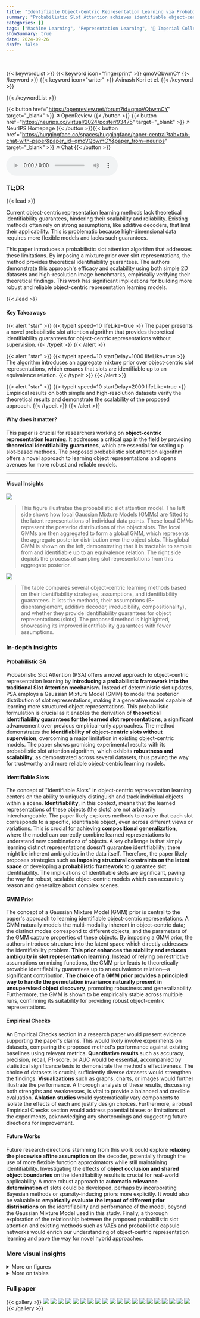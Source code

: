 ```yaml
---
title: "Identifiable Object-Centric Representation Learning via Probabilistic Slot Attention"
summary: "Probabilistic Slot Attention achieves identifiable object-centric representations without supervision, advancing systematic generalization in machine learning."
categories: []
tags: ["Machine Learning", "Representation Learning", "🏢 Imperial College London",]
showSummary: true
date: 2024-09-26
draft: false
---
```


<br>

{{< keywordList >}}
{{< keyword icon="fingerprint" >}} qmoVQbwmCY {{< /keyword >}}
{{< keyword icon="writer" >}} Avinash Kori et el. {{< /keyword >}}
 
{{< /keywordList >}}

{{< button href="https://openreview.net/forum?id=qmoVQbwmCY" target="_blank" >}}
↗ OpenReview
{{< /button >}}
{{< button href="https://neurips.cc/virtual/2024/poster/93475" target="_blank" >}}
↗ NeurIPS Homepage
{{< /button >}}{{< button href="https://huggingface.co/spaces/huggingface/paper-central?tab=tab-chat-with-paper&paper_id=qmoVQbwmCY&paper_from=neurips" target="_blank" >}}
↗ Chat
{{< /button >}}



<audio controls>
    <source src="https://ai-paper-reviewer.com/qmoVQbwmCY/podcast.wav" type="audio/wav">
    Your browser does not support the audio element.
</audio>


### TL;DR


{{< lead >}}

Current object-centric representation learning methods lack theoretical identifiability guarantees, hindering their scalability and reliability.  Existing methods often rely on strong assumptions, like additive decoders, that limit their applicability. This is problematic because high-dimensional data requires more flexible models and lacks such guarantees. 

This paper introduces a probabilistic slot attention algorithm that addresses these limitations. By imposing a mixture prior over slot representations, the method provides theoretical identifiability guarantees. The authors demonstrate this approach's efficacy and scalability using both simple 2D datasets and high-resolution image benchmarks, empirically verifying their theoretical findings. This work has significant implications for building more robust and reliable object-centric representation learning models.

{{< /lead >}}


#### Key Takeaways

{{< alert "star" >}}
{{< typeit speed=10 lifeLike=true >}} The paper presents a novel probabilistic slot attention algorithm that provides theoretical identifiability guarantees for object-centric representations without supervision. {{< /typeit >}}
{{< /alert >}}

{{< alert "star" >}}
{{< typeit speed=10 startDelay=1000 lifeLike=true >}} The algorithm introduces an aggregate mixture prior over object-centric slot representations, which ensures that slots are identifiable up to an equivalence relation. {{< /typeit >}}
{{< /alert >}}

{{< alert "star" >}}
{{< typeit speed=10 startDelay=2000 lifeLike=true >}} Empirical results on both simple and high-resolution datasets verify the theoretical results and demonstrate the scalability of the proposed approach. {{< /typeit >}}
{{< /alert >}}

#### Why does it matter?
This paper is crucial for researchers working on **object-centric representation learning**. It addresses a critical gap in the field by providing **theoretical identifiability guarantees**, which are essential for scaling up slot-based methods. The proposed probabilistic slot attention algorithm offers a novel approach to learning object representations and opens avenues for more robust and reliable models.

------
#### Visual Insights



![](https://ai-paper-reviewer.com/qmoVQbwmCY/figures_2_1.jpg)

> This figure illustrates the probabilistic slot attention model. The left side shows how local Gaussian Mixture Models (GMMs) are fitted to the latent representations of individual data points. These local GMMs represent the posterior distributions of the object slots.  The local GMMs are then aggregated to form a global GMM, which represents the aggregate posterior distribution over the object slots. This global GMM is shown on the left, demonstrating that it is tractable to sample from and identifiable up to an equivalence relation.  The right side depicts the process of sampling slot representations from this aggregate posterior.





![](https://ai-paper-reviewer.com/qmoVQbwmCY/tables_1_1.jpg)

> The table compares several object-centric learning methods based on their identifiability strategies, assumptions, and identifiability guarantees.  It lists the methods, their assumptions (B-disentanglement, additive decoder, irreducibility, compositionality), and whether they provide identifiability guarantees for object representations (slots). The proposed method is highlighted, showcasing its improved identifiability guarantees with fewer assumptions.





### In-depth insights


#### Probabilistic SA
Probabilistic Slot Attention (PSA) offers a novel approach to object-centric representation learning by **introducing a probabilistic framework into the traditional Slot Attention mechanism.**  Instead of deterministic slot updates, PSA employs a Gaussian Mixture Model (GMM) to model the posterior distribution of slot representations, making it a generative model capable of learning more structured object representations. This probabilistic formulation is crucial as it enables the derivation of **theoretical identifiability guarantees for the learned slot representations**, a significant advancement over previous empirical-only approaches. The method demonstrates the **identifiability of object-centric slots without supervision**, overcoming a major limitation in existing object-centric models. The paper shows promising experimental results with its probabilistic slot attention algorithm, which exhibits **robustness and scalability**, as demonstrated across several datasets, thus paving the way for trustworthy and more reliable object-centric learning models.

#### Identifiable Slots
The concept of "Identifiable Slots" in object-centric representation learning centers on the ability to uniquely distinguish and track individual objects within a scene.  **Identifiability**, in this context, means that the learned representations of these objects (the slots) are not arbitrarily interchangeable.  The paper likely explores methods to ensure that each slot corresponds to a specific, identifiable object, even across different views or variations.  This is crucial for achieving **compositional generalization**, where the model can correctly combine learned representations to understand new combinations of objects.  A key challenge is that simply learning distinct representations doesn't guarantee identifiability; there might be inherent ambiguities in the data itself.  Therefore, the paper likely proposes strategies such as **imposing structural constraints on the latent space** or developing a **probabilistic framework** to guarantee slot identifiability.  The implications of identifiable slots are significant, paving the way for robust, scalable object-centric models which can accurately reason and generalize about complex scenes.

#### GMM Prior
The concept of a Gaussian Mixture Model (GMM) prior is central to the paper's approach to learning identifiable object-centric representations.  A GMM naturally models the multi-modality inherent in object-centric data; the distinct modes correspond to different objects, and the parameters of the GMM capture properties of these objects. By imposing a GMM prior, the authors introduce structure into the latent space which directly addresses the identifiability problem.  **This prior enhances the stability and reduces ambiguity in slot representation learning**.  Instead of relying on restrictive assumptions on mixing functions, the GMM prior leads to theoretically provable identifiability guarantees up to an equivalence relation—a significant contribution.  **The choice of a GMM prior provides a principled way to handle the permutation invariance naturally present in unsupervised object discovery**, promoting robustness and generalizability. Furthermore, the GMM is shown to be empirically stable across multiple runs, confirming its suitability for providing robust object-centric representations.

#### Empirical Checks
An Empirical Checks section in a research paper would present evidence supporting the paper's claims.  This would likely involve experiments on datasets, comparing the proposed method's performance against existing baselines using relevant metrics.  **Quantitative results** such as accuracy, precision, recall, F1-score, or AUC would be essential, accompanied by statistical significance tests to demonstrate the method's effectiveness.  The choice of datasets is crucial;  sufficiently diverse datasets would strengthen the findings.  **Visualizations** such as graphs, charts, or images would further illustrate the performance.  A thorough analysis of these results, discussing both strengths and weaknesses, is vital to provide a balanced and credible evaluation.  **Ablation studies** would systematically vary components to isolate the effects of each and justify design choices.  Furthermore, a robust Empirical Checks section would address potential biases or limitations of the experiments, acknowledging any shortcomings and suggesting future directions for improvement.

#### Future Works
Future research directions stemming from this work could explore **relaxing the piecewise affine assumption** on the decoder, potentially through the use of more flexible function approximators while still maintaining identifiability.  Investigating the effects of **object occlusion and shared object boundaries** on the identifiability results is crucial for real-world applicability.  A more robust approach to **automatic relevance determination** of slots could be developed, perhaps by incorporating Bayesian methods or sparsity-inducing priors more explicitly.  It would also be valuable to **empirically evaluate the impact of different prior distributions** on the identifiability and performance of the model, beyond the Gaussian Mixture Model used in this study. Finally, a thorough exploration of the relationship between the proposed probabilistic slot attention and existing methods such as VAEs and probabilistic capsule networks would enrich our understanding of object-centric representation learning and pave the way for novel hybrid approaches.


### More visual insights

<details>
<summary>More on figures
</summary>


![](https://ai-paper-reviewer.com/qmoVQbwmCY/figures_3_1.jpg)

> This figure shows three graphical models illustrating the probabilistic slot attention approach.  (a) depicts the standard slot attention encoder with T iterations.  (b) details the proposed probabilistic model where each image's latent representation is modeled by a local Gaussian mixture model (GMM) with K components.  The K Gaussians represent the posterior distributions for each slot.  (c) illustrates the aggregate posterior distribution, obtained by marginalizing the local GMMs, which serves as the optimal prior for the slots. This aggregate posterior is shown to be a tractable, non-degenerate GMM, empirically stable across different runs, and usable for tasks like scene composition.


![](https://ai-paper-reviewer.com/qmoVQbwmCY/figures_5_1.jpg)

> This figure shows examples of aggregate posterior distributions (red lines) obtained by combining three random bimodal Gaussian Mixture Models (GMMs).  Each set of three GMMs (blue, orange, green dotted lines) represents the local GMMs from the probabilistic slot attention algorithm, and the resulting aggregate GMM (red line) represents the learned prior q(z) over the slots. The figure demonstrates that the aggregate GMM is non-degenerate and stable, which is a key element of the theoretical identifiability results.


![](https://ai-paper-reviewer.com/qmoVQbwmCY/figures_7_1.jpg)

> This figure shows the results of 5 independent runs of the Probabilistic Slot Attention (PSA) model on a synthetic 2D dataset.  Each run resulted in a learned aggregate posterior distribution, q(z), representing the learned latent space.  Despite the different random initializations for each run, the resulting distributions are nearly identical up to affine transformations (rotation, scaling, and translation), which are common transformations that do not change the underlying structure or information contained in the data. This empirically validates the theoretical claim that the PSA model can learn identifiable object-centric representations, even without supervision.


![](https://ai-paper-reviewer.com/qmoVQbwmCY/figures_7_2.jpg)

> This figure compares different object-centric learning models based on their slot identifiability.  Two metrics are used: Slot Mean Correlation Coefficient (SMCC) and Slot Identifiability Score (SIS).  The SMCC is highlighted as a more reliable metric that shows a stronger correlation with reconstruction error. The color-coding helps visualize the performance of each model, making it easier to compare them. The plot suggests that the proposed Probabilistic Slot Attention (PSA) method achieves a higher slot identifiability score than other baselines.


![](https://ai-paper-reviewer.com/qmoVQbwmCY/figures_8_1.jpg)

> This figure shows how the permutation equivariance of slot attention leads to a higher-dimensional Gaussian Mixture Model (GMM).  Starting with a simple 1D GMM with three modes (representing three different slot distributions), the permutation of slots generates a 3D GMM with 6 modes (3! = 6 permutations). The top panel shows the 1D GMMs and resulting mixture while the bottom panel shows a 3D visualization of the resulting 6 modes from the slot permutations.


![](https://ai-paper-reviewer.com/qmoVQbwmCY/figures_8_2.jpg)

> This figure shows examples of aggregate posterior mixtures obtained by combining three random bimodal Gaussian Mixture Models (GMMs). Each bimodal GMM represents the local slot posterior from a single data point. The resulting aggregate GMM is a mixture of the three local GMMs, reflecting the overall distribution of slot representations across the dataset. The red line represents the aggregate GMM, demonstrating the stable, identifiable distribution of learned object representations (slots).


![](https://ai-paper-reviewer.com/qmoVQbwmCY/figures_16_1.jpg)

> This figure shows how the permutation equivariance property of the slot attention mechanism leads to a higher-dimensional Gaussian Mixture Model (GMM) when concatenating slot samples.  It starts with a simple 1D GMM (3 modes, representing 3 different slot distributions).  Due to the permutation equivariance, there are K! (3! = 6) possible ways to concatenate the slots, resulting in a 3D GMM with 6 modes. Each mode in the 3D GMM corresponds to a unique ordering of the slots. This illustrates how the model's inherent symmetry affects the representation's structure.


![](https://ai-paper-reviewer.com/qmoVQbwmCY/figures_23_1.jpg)

> The figure shows the training curves of two metrics used to evaluate the identifiability of object-centric representations learned by different models, including the proposed Probabilistic Slot Attention (PSA) and baselines.  The Slot Mean Correlation Coefficient (SMCC) is a more stable and consistent metric showing that PSA demonstrates significantly better identifiability of representations.


![](https://ai-paper-reviewer.com/qmoVQbwmCY/figures_24_1.jpg)

> This figure shows the results of running the Probabilistic Slot Attention (PSA) model five times on a 2D synthetic dataset. Each run produced a slightly different aggregate posterior distribution (q(z)), due to the random initialization in the model.  The fact that these distributions are all very similar, differing only by affine transformations (rotation, translation, scaling), demonstrates that the model consistently recovers the same latent space structure, supporting the paper's claim of identifiability up to affine transformations.


![](https://ai-paper-reviewer.com/qmoVQbwmCY/figures_25_1.jpg)

> This figure shows the results of applying Automatic Relevance Determination (ARD) to the slots in the OBJECTSROOM dataset using the proposed probabilistic slot attention algorithm. The mixing coefficients (πk) for each slot (k) are displayed, showing that inactive slots have mixing coefficients that approach zero.  This demonstrates the effectiveness of ARD in automatically pruning irrelevant slots from the model.


![](https://ai-paper-reviewer.com/qmoVQbwmCY/figures_26_1.jpg)

> This figure shows the results of image composition on the OBJECTSROOM dataset using aggregate posterior sampling.  The figure displays several example images, each broken down into its individual object slots (Slot 1 through Slot 7) and the final recomposed image. This demonstrates the model's ability to disentangle objects and recompose them into new images.


![](https://ai-paper-reviewer.com/qmoVQbwmCY/figures_26_2.jpg)

> This figure shows the effectiveness of the proposed automatic relevance determination (ARD) method for pruning inactive slots in the OBJECTSROOM dataset.  The mixing coefficients for each slot (πi) are displayed, indicating that when a slot is not relevant to the image, its corresponding mixing coefficient approaches zero. This demonstrates the method's ability to dynamically determine the relevant number of slots for each input image. 


![](https://ai-paper-reviewer.com/qmoVQbwmCY/figures_27_1.jpg)

> This figure shows the results of applying automatic relevance determination (ARD) to the slots in the OBJECTSROOM dataset.  The mixing coefficients (πₖ) for each slot (k) are displayed for several example images, and it is shown that when a slot is not needed to reconstruct an image (i.e., it's inactive), its mixing coefficient approaches zero.  This demonstrates the effectiveness of the proposed ARD method for automatically determining the relevant number of slots needed for each input image.


![](https://ai-paper-reviewer.com/qmoVQbwmCY/figures_27_2.jpg)

> This figure shows the results of applying Automatic Relevance Determination (ARD) to the slots in the OBJECTSROOM dataset using the proposed probabilistic slot attention algorithm. The mixing coefficients (πi) for each slot are displayed, and it can be seen that they tend to zero when a slot is not needed for reconstructing the image, indicating that the model effectively learns to use only the necessary slots.


</details>




<details>
<summary>More on tables
</summary>


![](https://ai-paper-reviewer.com/qmoVQbwmCY/tables_4_1.jpg)
> This table compares different object-centric learning methods based on their identifiability strategies and the assumptions made.  It shows the assumptions (regarding mixing functions or latent distributions) made by each method and whether they provide identifiability guarantees for object-centric representations.  The methods are categorized based on what assumptions are made to achieve identifiability. The proposed method is included and compared against the existing methods.

![](https://ai-paper-reviewer.com/qmoVQbwmCY/tables_9_1.jpg)
> This table presents the Pascal VOC2012 benchmark results for various models, including the proposed probabilistic slot attention (PSA) model and several baselines.  The results are compared using Mean Bounding Box Overlap (MBO) and Mean Bounding Box Overlap considering only the foreground (MBOc). The table highlights the performance of PSA compared to existing methods and different configurations of the PSA model, illustrating its competitiveness in a challenging real-world image dataset.

![](https://ai-paper-reviewer.com/qmoVQbwmCY/tables_23_1.jpg)
> This table compares the performance of the proposed Probabilistic Slot Attention (PSA) method against several existing object-centric learning methods on the CLEVR and Objects-Room datasets.  The comparison is based on two metrics: SMCC (Slot Mean Correlation Coefficient), which measures the correlation between estimated and ground truth slot representations, and R2, which quantifies the goodness of fit between the estimated and ground truth slot representations. Higher SMCC and R2 values indicate better slot identifiability.  The table shows PSA achieving higher scores than the baselines, demonstrating its improved capability in learning identifiable object-centric representations.

</details>




### Full paper

{{< gallery >}}
<img src="https://ai-paper-reviewer.com/qmoVQbwmCY/1.png" class="grid-w50 md:grid-w33 xl:grid-w25" />
<img src="https://ai-paper-reviewer.com/qmoVQbwmCY/2.png" class="grid-w50 md:grid-w33 xl:grid-w25" />
<img src="https://ai-paper-reviewer.com/qmoVQbwmCY/3.png" class="grid-w50 md:grid-w33 xl:grid-w25" />
<img src="https://ai-paper-reviewer.com/qmoVQbwmCY/4.png" class="grid-w50 md:grid-w33 xl:grid-w25" />
<img src="https://ai-paper-reviewer.com/qmoVQbwmCY/5.png" class="grid-w50 md:grid-w33 xl:grid-w25" />
<img src="https://ai-paper-reviewer.com/qmoVQbwmCY/6.png" class="grid-w50 md:grid-w33 xl:grid-w25" />
<img src="https://ai-paper-reviewer.com/qmoVQbwmCY/7.png" class="grid-w50 md:grid-w33 xl:grid-w25" />
<img src="https://ai-paper-reviewer.com/qmoVQbwmCY/8.png" class="grid-w50 md:grid-w33 xl:grid-w25" />
<img src="https://ai-paper-reviewer.com/qmoVQbwmCY/9.png" class="grid-w50 md:grid-w33 xl:grid-w25" />
<img src="https://ai-paper-reviewer.com/qmoVQbwmCY/10.png" class="grid-w50 md:grid-w33 xl:grid-w25" />
<img src="https://ai-paper-reviewer.com/qmoVQbwmCY/11.png" class="grid-w50 md:grid-w33 xl:grid-w25" />
<img src="https://ai-paper-reviewer.com/qmoVQbwmCY/12.png" class="grid-w50 md:grid-w33 xl:grid-w25" />
<img src="https://ai-paper-reviewer.com/qmoVQbwmCY/13.png" class="grid-w50 md:grid-w33 xl:grid-w25" />
<img src="https://ai-paper-reviewer.com/qmoVQbwmCY/14.png" class="grid-w50 md:grid-w33 xl:grid-w25" />
<img src="https://ai-paper-reviewer.com/qmoVQbwmCY/15.png" class="grid-w50 md:grid-w33 xl:grid-w25" />
<img src="https://ai-paper-reviewer.com/qmoVQbwmCY/16.png" class="grid-w50 md:grid-w33 xl:grid-w25" />
<img src="https://ai-paper-reviewer.com/qmoVQbwmCY/17.png" class="grid-w50 md:grid-w33 xl:grid-w25" />
<img src="https://ai-paper-reviewer.com/qmoVQbwmCY/18.png" class="grid-w50 md:grid-w33 xl:grid-w25" />
<img src="https://ai-paper-reviewer.com/qmoVQbwmCY/19.png" class="grid-w50 md:grid-w33 xl:grid-w25" />
<img src="https://ai-paper-reviewer.com/qmoVQbwmCY/20.png" class="grid-w50 md:grid-w33 xl:grid-w25" />
{{< /gallery >}}